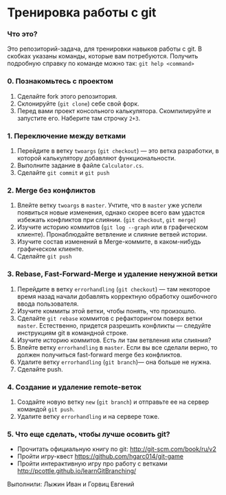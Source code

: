 # Тренировка работы с git

### Что это?

Это репозиторий-задача, для тренировки навыков работы с git.
В скобках указаны команды, которые вам потребуются. Получить подробную справку по команде можно так: `git help <command>`

### 0. Познакомьтесь с проектом

1. Сделайте fork этого репозитория.
2. Склонируйте (`git clone`) себе свой форк.
3. Перед вами проект консольного калькулятора. Скомпилируйте и запустите его. Наберите там строчку `2+3`.

### 1. Переключение между ветками

1. Перейдите в ветку `twoargs` (`git checkout`) — это ветка разработки, в которой калькулятору добавляют функциональности. 
2. Выполните задание в файле `Calculator.cs`.
3. Сделайте `git commit` и `git push`

### 2. Merge без конфликтов

1. Влейте ветку `twoargs` в `master`. Учтите, что в `master` уже успели появиться новые изменения, однако скорее всего вам удастся избежать конфликтов при слиянии. (`git checkout`, `git merge`)
2. Изучите историю коммитов (`git log --graph` или в графическом клиенте). Пронаблюдайте ветвление и слияние ветвей истории.
3. Изучите состав изменений в Merge-коммите, в каком-нибудь графическом клиенте.
4. Сделайте `git push`


### 3. Rebase, Fast-Forward-Merge и удаление ненужной ветки

1. Перейдите в ветку `errorhandling` (`git checkout`) — там некоторое время назад начали добавлять корректную обработку ошибочного ввода пользователя. 
2. Изучите коммиты этой ветки, чтобы понять, что произошло.
3. Сделайте `git rebase` коммитов с рефакторингом поверх ветки `master`. Естественно, придется разрешить конфликты — следуйте инструкциям git в командной строке.
4. Изучите историю коммитов. Есть ли там ветвления или слияния?
5. Влейте ветку `errorhandling` в `master`. Если вы все сделали верно, то должен получиться fast-forward merge без конфликтов.
6. Удалите ветку `errorhandling` (`git branch`)— она больше не нужна.
7. Сделайте push.

### 4. Создание и удаление remote-веток

1. Создайте новую ветку `new` (`git branch`) и отправьте ее на сервер командой `git push`.
2. Удалите ветку `errorhandling` и на сервере тоже.

### 5. Что еще сделать, чтобы лучше осовить git?

* Прочитать официальную книгу по git: http://git-scm.com/book/ru/v2
* Пройти игру-квест  https://github.com/hgarc014/git-game
* Пройти интерактивную игру про работу с ветками http://pcottle.github.io/learnGitBranching/

Выполнили: Лыжин Иван и Горвиц Евгений

